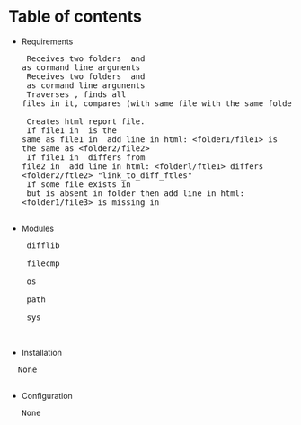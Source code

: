 # Table of contents

- Requirements <br>
      <pre>
      Receives two folders <folder1> and <folder2> as cormand line argunents  <br>
      Receives two folders <folder1> and <folder2> as cormand line argunents <br>
      Traverses <folder1>, finds all files in it, compares (with same file with the same folder hierarchy) in <folder2><br>
      Creates html report file.<br>
          If file1 in <folder1> is the same as file1 in <folder2> add line in html: <folder1/file1> is the same as <folder2/file2><br>
          If file1 in <folder1> differs from file2 in <folder2> add line in html: <folderl/ftle1> differs <folder2/ftle2> "link_to_diff_ftles"<br>
      If some file exists in <folder1> but is absent in folder then add line in html: <folder1/file3> is missing in <folder2><br>
      </pre>
- Modules <br>
  <pre>
   difflib <br>
   filecmp <br>
   os <br>
   path <br>
   sys <br>
   </pre>
 - Installation<br>
  <pre>
  None
  </pre>
- Configuration<br>
  <pre>
  None
  </pre>
